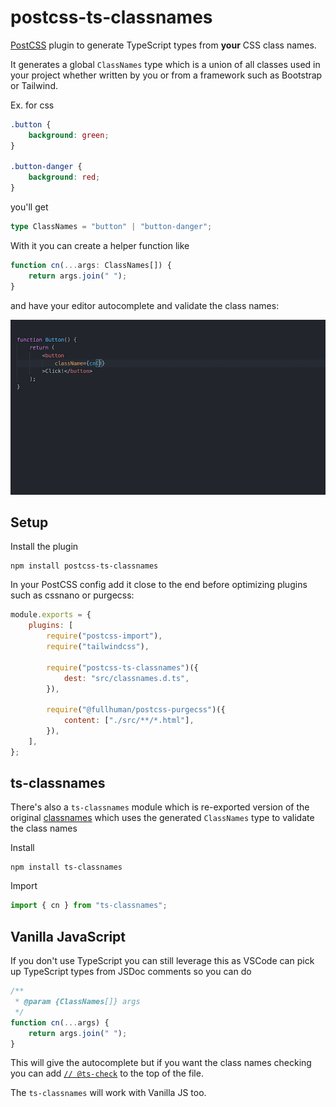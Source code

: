 # postcss-ts-classnames

[PostCSS][] plugin to generate TypeScript types from **your** CSS class names.

[postcss]: https://postcss.org/

It generates a global `ClassNames` type which is a union of all classes
used in your project whether written by you or from a framework such as
Bootstrap or Tailwind.

Ex. for css

```css
.button {
    background: green;
}

.button-danger {
    background: red;
}
```

you'll get

```ts
type ClassNames = "button" | "button-danger";
```

With it you can create a helper function like

```ts
function cn(...args: ClassNames[]) {
    return args.join(" ");
}
```

and have your editor autocomplete and validate the class names:

![vscode demo](.demos/autocomplete.gif?raw=true "VSCode demo")

## Setup

Install the plugin

    npm install postcss-ts-classnames

In your PostCSS config add it close to the end before optimizing plugins such
as cssnano or purgecss:

```js
module.exports = {
    plugins: [
        require("postcss-import"),
        require("tailwindcss"),

        require("postcss-ts-classnames")({
            dest: "src/classnames.d.ts",
        }),

        require("@fullhuman/postcss-purgecss")({
            content: ["./src/**/*.html"],
        }),
    ],
};
```

## ts-classnames

There's also a `ts-classnames` module which is re-exported version of the
original [classnames][] which uses the generated `ClassNames` type to
validate the class names

[classnames]: https://www.npmjs.com/package/classnames

Install

    npm install ts-classnames

Import

```ts
import { cn } from "ts-classnames";
```

## Vanilla JavaScript

If you don't use TypeScript you can still leverage this as VSCode can pick up
TypeScript types from JSDoc comments so you can do

```js
/**
 * @param {ClassNames[]} args
 */
function cn(...args) {
    return args.join(" ");
}
```

This will give the autocomplete but if you want the class names checking you
can add [`// @ts-check`][js] to the top of the file.

The `ts-classnames` will work with Vanilla JS too.

[js]: https://github.com/microsoft/TypeScript/wiki/Type-Checking-JavaScript-Files
